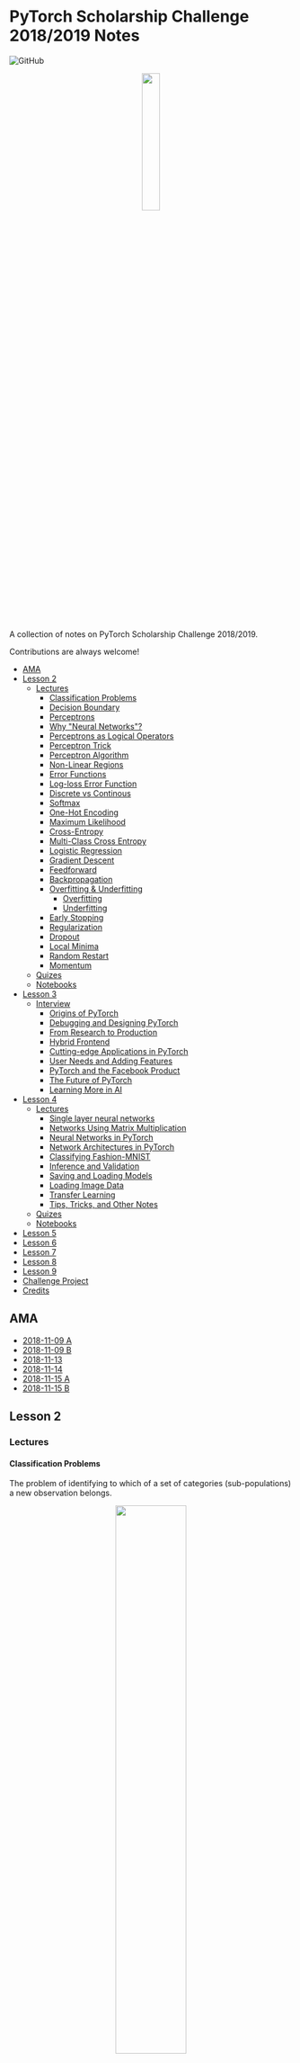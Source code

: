 # PyTorch Scholarship Challenge 2018/2019 Notes


![GitHub](https://img.shields.io/github/license/mashape/apistatus.svg)

<p align="center">
  <img src="./images/pytorch_scholarship.png" width="25%">
</p>

A collection of notes on PyTorch Scholarship Challenge 2018/2019.

Contributions are always welcome!

<!-- toc -->

- [AMA](#ama)
- [Lesson 2](#lesson-2)
  * [Lectures](#lectures)
    + [Classification Problems](#classification-problems)
    + [Decision Boundary](#decision-boundary)
    + [Perceptrons](#perceptrons)
    + [Why "Neural Networks"?](#why-neural-networks)
    + [Perceptrons as Logical Operators](#perceptrons-as-logical-operators)
    + [Perceptron Trick](#perceptron-trick)
    + [Perceptron Algorithm](#perceptron-algorithm)
    + [Non-Linear Regions](#non-linear-regions)
    + [Error Functions](#error-functions)
    + [Log-loss Error Function](#log-loss-error-function)
    + [Discrete vs Continous](#discrete-vs-continous)
    + [Softmax](#softmax)
    + [One-Hot Encoding](#one-hot-encoding)
    + [Maximum Likelihood](#maximum-likelihood)
    + [Cross-Entropy](#cross-entropy)
    + [Multi-Class Cross Entropy](#multi-class-cross-entropy)
    + [Logistic Regression](#logistic-regression)
    + [Gradient Descent](#gradient-descent)
    + [Feedforward](#feedforward)
    + [Backpropagation](#backpropagation)
    + [Overfitting & Underfitting](#overfitting--underfitting)
      - [Overfitting](#overfitting)
      - [Underfitting](#underfitting)
    + [Early Stopping](#early-stopping)
    + [Regularization](#regularization)
    + [Dropout](#dropout)
    + [Local Minima](#local-minima)
    + [Random Restart](#random-restart)
    + [Momentum](#momentum)
  * [Quizes](#quizes)
  * [Notebooks](#notebooks)
- [Lesson 3](#lesson-3)
  * [Interview](#interview)
    + [Origins of PyTorch](#origins-of-pytorch)
    + [Debugging and Designing PyTorch](#debugging-and-designing-pytorch)
    + [From Research to Production](#from-research-to-production)
    + [Hybrid Frontend](#hybrid-frontend)
    + [Cutting-edge Applications in PyTorch](#cutting-edge-applications-in-pytorch)
    + [User Needs and Adding Features](#user-needs-and-adding-features)
    + [PyTorch and the Facebook Product](#pytorch-and-the-facebook-product)
    + [The Future of PyTorch](#the-future-of-pytorch)
    + [Learning More in AI](#learning-more-in-ai)
- [Lesson 4](#lesson-4)
  * [Lectures](#lectures-1)
    + [Single layer neural networks](#single-layer-neural-networks)
    + [Networks Using Matrix Multiplication](#networks-using-matrix-multiplication)
    + [Neural Networks in PyTorch](#neural-networks-in-pytorch)
    + [Network Architectures in PyTorch](#network-architectures-in-pytorch)
    + [Classifying Fashion-MNIST](#classifying-fashion-mnist)
    + [Inference and Validation](#inference-and-validation)
    + [Saving and Loading Models](#saving-and-loading-models)
    + [Loading Image Data](#loading-image-data)
    + [Transfer Learning](#transfer-learning)
    + [Tips, Tricks, and Other Notes](#tips-tricks-and-other-notes)
  * [Quizes](#quizes-1)
  * [Notebooks](#notebooks-1)
- [Lesson 5](#lesson-5)
- [Lesson 6](#lesson-6)
- [Lesson 7](#lesson-7)
- [Lesson 8](#lesson-8)
- [Lesson 9](#lesson-9)
- [Challenge Project](#challenge-project)
- [Credits](#credits)

<!-- tocstop -->

## AMA

* [2018-11-09 A](https://drive.google.com/open?id=1eqQ2auQ4ClI_v1Rqm--cI2Vm5Ew5-F1x)
* [2018-11-09 B](https://drive.google.com/open?id=1er8e0DRRP61ugEysRPBLRRw_0E2kNwQA)
* [2018-11-13](https://drive.google.com/open?id=13cp-IkrGet6mb6dzi55bBTLAWuP6S4zw)
* [2018-11-14](https://drive.google.com/open?id=1fGZe2yHuq3_hAdK4ZhodfyoNk5ofZq_j)
* [2018-11-15 A](https://drive.google.com/open?id=1x-QXNcVXKu-VokKvRlX9NreT9atQTyHK)
* [2018-11-15 B](https://drive.google.com/open?id=1mstM3SvvhIIwcBbtClzXaLx37Z9oHozX)

## Lesson 2
### Lectures
#### Classification Problems
  The problem of identifying to which of a set of categories (sub-populations) a new observation belongs.

  <p align="center">
    <img src="./images/lesson-2/classification-problems.PNG" width="50%">
  </p>

#### Decision Boundary
  The separator between classes learned by a model in a binary class or multi-class classification problems. For example, in the following image representing a binary classification problem, the decision boundary is the frontier between the blue class and the red class:

  * Linear Boundaries
    <p align="center">
      <img src="./images/lesson-2/linear-boundaries.PNG" width="50%">
    </p>

  * Higher Dimensions
    <p align="center">
      <img src="./images/lesson-2/higher-dimensions.PNG" width="50%">
    </p>

#### Perceptrons
  A system (either hardware or software) that takes in one or more input values, runs a function on the weighted sum of the inputs, and computes a single output value. In machine learning, the function is typically nonlinear, such as ReLU, sigmoid, or tanh.

  In the following illustration, the perceptron takes n inputs, each of which is itself modified by a weight before entering the perceptron:

  <p align="center">
    <img src="./images/lesson-2/perceptrons.PNG" width="50%">
  </p>

  A perceptron that takes in n inputs, each multiplied by separate
  weights. The perceptron outputs a single value.

  Perceptrons are the (nodes) in deep neural networks. That is, a deep neural network consists of multiple connected perceptrons, plus a backpropagation algorithm to introduce feedback.

#### Why "Neural Networks"?

  <p align="center">
    <img src="./images/lesson-2/why-neural-network.PNG" width="50%">
  </p>

#### Perceptrons as Logical Operators

* AND Perceptron

  <p align="center">
    <img src="./images/lesson-2/and-quiz.png" width="50%">
  </p>

* OR Perceptron

  <p align="center">
    <img src="./images/lesson-2/or-quiz.png" width="50%">
  </p>

    <p align="center">
    <img src="./images/lesson-2/and-to-or.png" width="50%">
  </p>

* NOT Perceptron
  Unlike the other perceptrons we looked at, the NOT operation only cares about one input. The operation returns a 0 if the input is 1 and a 1 if it's a 0. The other inputs to the perceptron are ignored.

* XOR Perceptron

  <p align="center">
    <img src="./images/lesson-2/xor.png" width="50%">
  </p>

#### Perceptron Trick
<p align="center">
  <img src="./images/lesson-2/perceptron-trick.PNG" width="50%">
</p>

#### Perceptron Algorithm
<p align="center">
  <img src="./images/lesson-2/perceptron-algorithm.PNG" width="50%">
</p>

#### Non-Linear Regions
<p align="center">
  <img src="./images/lesson-2/non-linear-regions.PNG" width="50%">
</p>

#### Error Functions
<p align="center">
  <img src="./images/lesson-2/error-functions.PNG" width="50%">
</p>

#### Log-loss Error Function
<p align="center">
  <img src="./images/lesson-2/log-loss-error-function.PNG" width="50%">
</p>

#### Discrete vs Continous
<p align="center">
  <img src="./images/lesson-2/discrete-vs-continous.PNG">
</p>

#### Softmax
A function that provides probabilities for each possible class in a multi-class classification model. The probabilities add up to exactly 1.0. For example, softmax might determine that the probability of a particular image being a duck at 0.67, a beaver at 0.33, and a walrus at 0. (Also called full softmax.)

<p align="center">
  <img src="./images/lesson-2/softmax.PNG" width="50%">
</p>

#### One-Hot Encoding

A sparse vector in which:

* One element is set to 1.
* All other elements are set to 0.

One-hot encoding is commonly used to represent strings or identifiers that have a finite set of possible values. For example, suppose a given botany data set chronicles 15,000 different species, each denoted with a unique string identifier. As part of feature engineering, you'll probably encode those string identifiers as one-hot vectors in which the vector has a size of 15,000.

<p align="center">
  <img src="./images/lesson-2/one-hot-encoding.PNG" width="50%">
</p>


#### Maximum Likelihood
<p align="center">
  <img src="./images/lesson-2/maximum-likelihood.PNG" width="50%">
</p>

#### Cross-Entropy

A generalization of Log Loss to multi-class classification problems. Cross-entropy quantifies the difference between two probability distributions.

<p align="center">
  <img src="./images/lesson-2/cross-entropy.PNG" width="50%">
</p>

#### Multi-Class Cross Entropy
<p align="center">
  <img src="./images/lesson-2/multi-class-cross-entropy.PNG" width="50%">
</p>

#### Logistic Regression
A model that generates a probability for each possible discrete label value in classification problems by applying a sigmoid function to a linear prediction. Although logistic regression is often used in binary classification problems, it can also be used in multi-class classification problems (where it becomes called multi-class logistic regression or multinomial regression).
<p align="center">
  <img src="./images/lesson-2/logistic-regresssion.PNG" width="50%">
</p>

#### Gradient Descent
A technique to minimize loss by computing the gradients of loss with respect to the model's parameters, conditioned on training data. Informally, gradient descent iteratively adjusts parameters, gradually finding the best combination of weights and bias to minimize loss.
<p align="center">
  <img src="./images/lesson-2/gradient-descent.PNG" width="50%">
</p>

#### Feedforward
<p align="center">
  <img src="./images/lesson-2/feedforward.PNG" width="50%">
</p>

#### Backpropagation
The primary algorithm for performing gradient descent on neural networks. First, the output values of each node are calculated (and cached) in a forward pass. Then, the partial derivative of the error with respect to each parameter is calculated in a backward pass through the graph.
<p align="center">
  <img src="./images/lesson-2/backpropagration.PNG" width="50%">
</p>

#### Overfitting & Underfitting
##### Overfitting
Creating a model that matches the training data so closely that the model fails to make correct predictions on new data.

##### Underfitting
Producing a model with poor predictive ability because the model hasn't captured the complexity of the training data. Many problems can cause underfitting, including:

* Training on the wrong set of features.
* Training for too few epochs or at too low a learning rate.
* Training with too high a regularization rate.
* Providing too few hidden layers in a deep neural network.

<p align="center">
  <img src="./images/lesson-2/overfitting-and-underfitting.PNG" width="50%">
</p>

#### Early Stopping
A method for regularization that involves ending model training before training loss finishes decreasing. In early stopping, you end model training when the loss on a validation data set starts to increase, that is, when generalization performance worsens.
<p align="center">
  <img src="./images/lesson-2/early-stopping.PNG" width="50%">
</p>

#### Regularization
The penalty on a model's complexity. Regularization helps prevent overfitting. Different kinds of regularization include:

* L1 regularization
* L2 regularization
* dropout regularization
* early stopping (this is not a formal regularization method, but can effectively limit overfitting)

<p align="center">
  <img src="./images/lesson-2/regularization.PNG" width="50%">
</p>

#### Dropout
A form of regularization useful in training neural networks. Dropout regularization works by removing a random selection of a fixed number of the units in a network layer for a single gradient step. The more units dropped out, the stronger the regularization. This is analogous to training the network to emulate an exponentially large ensemble of smaller networks.
<p align="center">
  <img src="./images/lesson-2/dropout.PNG" width="50%">
</p>

#### Local Minima
<p align="center">
  <img src="./images/lesson-2/local-minima.PNG" width="50%">
</p>

#### Random Restart
<p align="center">
  <img src="./images/lesson-2/random-restart.PNG" width="50%">
</p>

#### Momentum
A sophisticated gradient descent algorithm in which a learning step depends not only on the derivative in the current step, but also on the derivatives of the step(s) that immediately preceded it. Momentum involves computing an exponentially weighted moving average of the gradients over time, analogous to momentum in physics. Momentum sometimes prevents learning from getting stuck in local minima.
<p align="center">
  <img src="./images/lesson-2/momentum.PNG" width="50%">
</p>

### Quizes
* [Centurion's Note](https://files.slack.com/files-pri/TDBKE3X9D-FE3CP0FNW/download/udacity-pytorch-lesson2-notes.pdf)

### Notebooks
* [Gradient Descent](https://github.com/agungsantoso/deep-learning-v2-pytorch/blob/master/intro-neural-networks/gradient-descent/GradientDescent.ipynb)
* [Analyzing Student Data](https://github.com/agungsantoso/deep-learning-v2-pytorch/blob/master/intro-neural-networks/student-admissions/StudentAdmissions.ipynb)

## Lesson 3
### Interview
#### Origins of PyTorch
*  Soumith Chintala always wanted to be a visual effects artist at least when he started his undergrad and then he interned at a place and they said he's not good enough
* He was good at programming since he was a kid
* He try to find the next most magical thing and that was computer vision
* He had to find a professor in India which is really hard to afford who's doing this kind of stuff and it was just like one or two and He spent six months with the professor's lab
* He started picking up some things then went to CMU tried his hand at robotics and then finally landed at NYU and Yann LeCun's lab doing deep learning
* He got to NYU, he've been working on building up tooling.
* He worked on this project called EB learn which was like two generations before in terms of deep learning
* Then came around torch which is written by a few people
* He started getting pretty active and helping people out using torch and then developing a torch
* At some point we decided that we needed a new tool because all the as the field moves
* I went about building PyTorch mostly because we had a really stressful project that was really large and hard to build
* We started with just three of us and then we got other people interested
* About eight or nine people joined in part-time just adding feature and then slowly and steadily we started giving access to other people
* every week we would give access to about like ten people
* and then in Jan be released by doors to the public

#### Debugging and Designing PyTorch
* if you have a non-contiguous tensor and sent it through a linear layer it will just give you garbage
* a trade-off there where the readability comes at a cost of it being a little bit slow
* it should be very imperative very usable very pythonic but at the same time as fast as any other framework
* the consequences of that was like large parts of PyTorch live in C++ except whatever is user-facing
* you can attach your debugger you can print, those are still very very hackable

#### From Research to Production
* we gave it a bunch of researchers and we took a rapid feedback from them and improve the product before it became mature so the core design of PyTorch is very very researcher friendly
*  PyTorch is designed with users and just their feedback in mind
* PyTorch especially in its latest version sort of does also add features that make it easier to deploy models to production
* We built PyTorch event geared for production is you do research but when you want it to be production ready you just add functional annotations to your model which are like these one-liners that are top of a function

#### Hybrid Frontend
* We called a new programming model hybrid front-end because you can make parts of a model like compiled parts of my model and gives you the best of both worlds

#### Cutting-edge Applications in PyTorch
* one paper written by one person Andy Brock it was called smash where one neural network would generate the weights that would be powered
* hierarchical story generation so you would see a story with like hey I want a story of a boy swimming in a pond and then it would actually like generate a story that's interesting with that plot
* openly available github repositories, it's also just like very readable of work where you look at something you can clearly see like here are the inputs here is what's happening as far as it being transformed and here are the desired outputs

#### User Needs and Adding Features
* what users are wanting especially with being able to put models to production
* when they're exploring new ideas they don't want to be seeing like a 10x drop in performance
* online courses they want more interactive tutorials like based on a Python notebooks 
* some widgets they want first-class integration with collab

#### PyTorch and the Facebook Product
* I sort of think of it as being a separate entity from from Facebook which i think you know it definitely has its own life and community
* we also have a huge set of needs for products at Facebook whether it's our camera enhancements or whether it is our machine translation or whether it's our accessibility interfaces or our integrity filtering

#### The Future of PyTorch
* the next thing I was thinking was deep learning itself is becoming a very pervasive and essential confident in many other fields

#### Learning More in AI
* Ethos that that as students are yet trying to get into the field of deep learning either to apply it to their own stuff or just to learn the concepts it's very important to make sure you do it from day one
* my only advice to people is to make sure you do lesser but like do it hands-on

## Lesson 4

### Lectures

#### Single layer neural networks
* tensor
The primary data structure in TensorFlow programs. Tensors are N-dimensional (where N could be very large) data structures, most commonly scalars, vectors, or matrices. The elements of a Tensor can hold integer, floating-point, or string values.
<p align="center">
  <img src="./images/lesson-4/tensor.PNG" width="50%">
</p>
* [torch.sum()](https://pytorch.org/docs/stable/torch.html#torch.sum)
* [torch.mm()](https://pytorch.org/docs/stable/torch.html#torch.mm)
* [torch.matmul()](https://pytorch.org/docs/stable/torch.html#torch.matmul)
* [tensor.reshape()](https://pytorch.org/docs/stable/tensors.html#torch.Tensor.reshape)
* [tensor.resize()](https://pytorch.org/docs/stable/tensors.html#torch.Tensor.resize_)
* [tensor.view()](https://pytorch.org/docs/stable/tensors.html#torch.Tensor.view)

#### Networks Using Matrix Multiplication
* hyperparameter
The "knobs" that you tweak during successive runs of training a model. For example, learning rate is a hyperparameter.

#### Neural Networks in PyTorch
#### Network Architectures in PyTorch
#### Classifying Fashion-MNIST
#### Inference and Validation
#### Saving and Loading Models
#### Loading Image Data
#### Transfer Learning
#### Tips, Tricks, and Other Notes

### Quizes

### Notebooks
* [Tensors in PyTorch](https://github.com/agungsantoso/deep-learning-v2-pytorch/blob/master/intro-to-pytorch/Part%201%20-%20Tensors%20in%20PyTorch%20(Exercises).ipynb)

## Lesson 5


## Lesson 6


## Lesson 7


## Lesson 8


## Lesson 9

## Challenge Project

## Credits
1. Images taken from lectures videos at [Intro to Deep Learning with PyTorch](https://www.udacity.com/course/deep-learning-pytorch--ud188)
2. [Machine Learning Glossary](https://developers.google.com/machine-learning/glossary/)